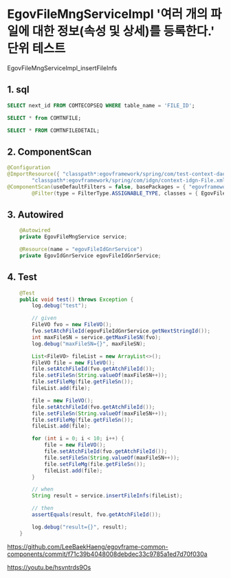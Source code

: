 # EgovFileMngServiceImpl '여러 개의 파일에 대한 정보(속성 및 상세)를 등록한다.' 단위 테스트

EgovFileMngServiceImpl_insertFileInfs

## 1. sql
```sql
SELECT next_id FROM COMTECOPSEQ WHERE table_name = 'FILE_ID';

SELECT * from COMTNFILE;

SELECT * FROM COMTNFILEDETAIL;
```

## 2. ComponentScan
```java
@Configuration
@ImportResource({ "classpath*:egovframework/spring/com/test-context-dao.xml",
		"classpath*:egovframework/spring/com/idgn/context-idgn-File.xml" })
@ComponentScan(useDefaultFilters = false, basePackages = { "egovframework.com.cmm.service.impl" }, includeFilters = {
		@Filter(type = FilterType.ASSIGNABLE_TYPE, classes = { EgovFileMngService.class, FileManageDAO.class }) })
```

## 3. Autowired
```java
	@Autowired
	private EgovFileMngService service;

	@Resource(name = "egovFileIdGnrService")
	private EgovIdGnrService egovFileIdGnrService;
```

## 4. Test
```java
	@Test
	public void test() throws Exception {
		log.debug("test");

		// given
		FileVO fvo = new FileVO();
		fvo.setAtchFileId(egovFileIdGnrService.getNextStringId());
		int maxFileSN = service.getMaxFileSN(fvo);
		log.debug("maxFileSN={}", maxFileSN);

		List<FileVO> fileList = new ArrayList<>();
		FileVO file = new FileVO();
		file.setAtchFileId(fvo.getAtchFileId());
		file.setFileSn(String.valueOf(maxFileSN++));
		file.setFileMg(file.getFileSn());
		fileList.add(file);

		file = new FileVO();
		file.setAtchFileId(fvo.getAtchFileId());
		file.setFileSn(String.valueOf(maxFileSN++));
		file.setFileMg(file.getFileSn());
		fileList.add(file);

		for (int i = 0; i < 10; i++) {
			file = new FileVO();
			file.setAtchFileId(fvo.getAtchFileId());
			file.setFileSn(String.valueOf(maxFileSN++));
			file.setFileMg(file.getFileSn());
			fileList.add(file);
		}

		// when
		String result = service.insertFileInfs(fileList);

		// then
		assertEquals(result, fvo.getAtchFileId());

		log.debug("result={}", result);
	}
```

<https://github.com/LeeBaekHaeng/egovframe-common-components/commit/f71c39b4048008debdec33c9785a1ed7d70f030a>

<https://youtu.be/hsvntrds9Os>
